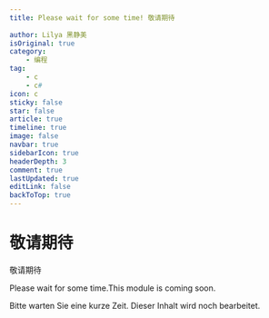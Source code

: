 ```yaml
---
title: Please wait for some time! 敬请期待
 
author: Lilya 黑静美
isOriginal: true
category: 
    - 编程
tag:
    - c
    - c#
icon: c
sticky: false
star: false
article: true
timeline: true
image: false
navbar: true
sidebarIcon: true
headerDepth: 3
comment: true
lastUpdated: true
editLink: false
backToTop: true
---
```


#  敬请期待



敬请期待

Please wait for some time.This module is coming soon. 

Bitte warten Sie eine kurze Zeit. Dieser Inhalt wird noch bearbeitet.
